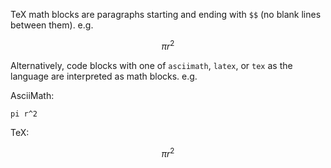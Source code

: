 TeX math blocks are paragraphs starting and ending with `$$` (no blank lines between them). e.g.

$$
\pi r^2
$$

Alternatively, code blocks with one of `asciimath`, `latex`, or `tex` as the language are interpreted as math blocks. e.g.

AsciiMath:

```asciimath
pi r^2
```

TeX:

$$
\pi r^2
$$
